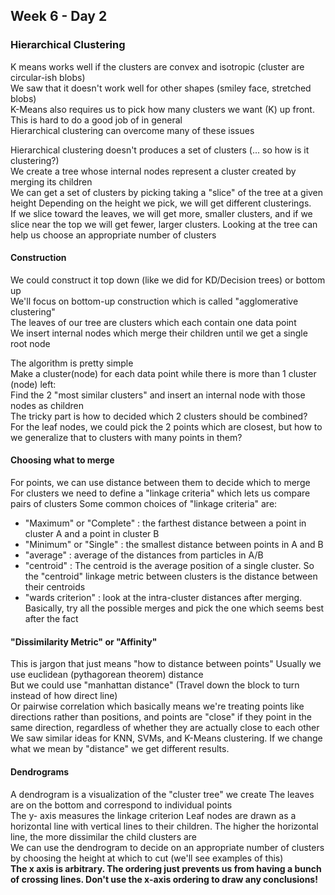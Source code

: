 ## Week 6 - Day 2
### Hierarchical Clustering
K means works well if the clusters are convex and isotropic (cluster are circular-ish blobs)  
We saw that it doesn't work well for other shapes (smiley face, stretched blobs)  
K-Means also requires us to pick how many clusters we want (K) up front. This is hard to do a good job of in general  
Hierarchical clustering can overcome many of these issues

Hierarchical clustering doesn't produces a set of clusters (... so how is it clustering?)  
We create a tree whose internal nodes represent a cluster created by merging its children  
We can get a set of clusters by picking taking a "slice" of the tree at a given height Depending on the height we pick, we will get different clusterings.  
If we slice toward the leaves, we will get more, smaller clusters, and if we slice near the top we will get fewer, larger clusters. 
Looking at the tree can help us choose an appropriate number of clusters

#### Construction
We could construct it top down (like we did for KD/Decision trees) or bottom up  
We'll focus on bottom-up construction which is called "agglomerative clustering"  
The leaves of our tree are clusters which each contain one data point  
We insert internal nodes which merge their children until we get a single root node

The algorithm is pretty simple  
Make a cluster(node) for each data point while there is more than 1 cluster (node) left:  
Find the 2 "most similar clusters" and insert an internal node with those nodes as children  
The tricky part is how to decided which 2 clusters should be combined?  
For the leaf nodes, we could pick the 2 points which are closest, but how to we generalize that to clusters with many points in them?

#### Choosing what to merge
For points, we can use distance between them to decide which to merge  
For clusters we need to define a "linkage criteria" which lets us compare pairs of clusters Some common choices of "linkage criteria" are:

* "Maximum" or "Complete" : the farthest distance between a point in cluster A and a point in cluster B
* "Minimum" or "Single" : the smallest distance between points in A and B
* "average" : average of the distances from particles in A/B
* "centroid" : The centroid is the average position of a single cluster. So the "centroid" linkage metric between clusters is the distance between their centroids
* "wards criterion" : look at the intra-cluster distances after merging. Basically, try all the possible merges and pick the one which seems best after the fact

#### "Dissimilarity Metric" or "Affinity"
This is jargon that just means "how to distance between points" Usually we use euclidean (pythagorean theorem) distance  
But we could use "manhattan distance" (Travel down the block to turn instead of how direct line)    
Or pairwise correlation which basically means we're treating points like directions rather than positions, and points are "close" if they point in the same direction, regardless of whether they are actually close to each other  
We saw similar ideas for KNN, SVMs, and K-Means clustering. If we change what we mean by "distance" we get different results.

#### Dendrograms
A dendrogram is a visualization of the "cluster tree" we create The leaves are on the bottom and correspond to individual points  
The y- axis measures the linkage criterion Leaf nodes are drawn as a horizontal line with vertical lines to their children. The higher the horizontal line, the more dissimilar the child clusters are  
We can use the dendrogram to decide on an appropriate number of clusters by choosing the height at which to cut (we'll see examples of this)  
**The x axis is arbitrary. The ordering just prevents us from having a bunch of crossing lines. Don't use the x-axis ordering to draw any conclusions!**
